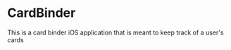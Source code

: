 CardBinder
==========

This is a card binder iOS application that is meant to keep track of a user's cards
